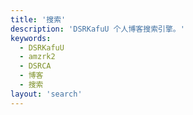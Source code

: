 ```yaml
---
title: '搜索'
description: 'DSRKafuU 个人博客搜索引擎。'
keywords:
  - DSRKafuU
  - amzrk2
  - DSRCA
  - 博客
  - 搜索
layout: 'search'
---
```

